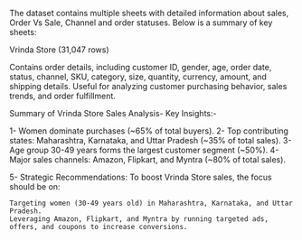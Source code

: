 The dataset contains multiple sheets with detailed information about sales, Order Vs Sale, Channel and order statuses. Below is a summary of key sheets:

Vrinda Store (31,047 rows)

Contains order details, including customer ID, gender, age, order date, status, channel, SKU, category, size, quantity, currency, amount, and shipping details.
Useful for analyzing customer purchasing behavior, sales trends, and order fulfillment.

Summary of Vrinda Store Sales Analysis- Key Insights:-

1- Women dominate purchases (~65% of total buyers).
2- Top contributing states: Maharashtra, Karnataka, and Uttar Pradesh (~35% of total sales).
3- Age group 30-49 years forms the largest customer segment (~50%).
4- Major sales channels: Amazon, Flipkart, and Myntra (~80% of total sales).

5- Strategic Recommendations:
    To boost Vrinda Store sales, the focus should be on:

    Targeting women (30-49 years old) in Maharashtra, Karnataka, and Uttar Pradesh.
    Leveraging Amazon, Flipkart, and Myntra by running targeted ads, offers, and coupons to increase conversions.
